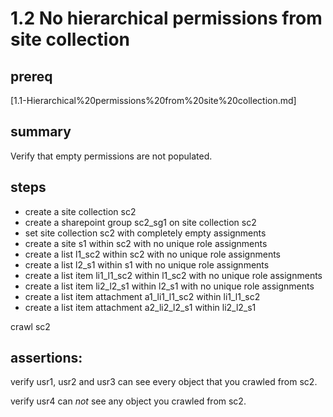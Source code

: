 # 1.2 No hierarchical permissions from site collection

## prereq

[1.1-Hierarchical%20permissions%20from%20site%20collection.md]

## summary

Verify that empty permissions are not populated.

## steps

* create a site collection sc2
* create a sharepoint group sc2_sg1 on site collection sc2
* set site collection sc2 with completely empty  assignments
* create a site s1 within sc2 with no unique role assignments
* create a list l1_sc2 within sc2 with no unique role assignments
* create a list l2_s1 within s1 with no unique role assignments
* create a list item li1_l1_sc2 within l1_sc2 with no unique role assignments
* create a list item li2_l2_s1 within l2_s1 with no unique role assignments
* create a list item attachment a1_li1_l1_sc2 within li1_l1_sc2
* create a list item attachment a2_li2_l2_s1 within li2_l2_s1

crawl sc2

## assertions:

verify usr1, usr2 and usr3 can see every object that you crawled from sc2.

verify usr4 can *not* see any object you crawled from sc2.
